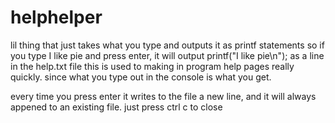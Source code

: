 # helphelper
lil thing that just takes what you type and outputs it as printf statements 
so if you type I like pie and press enter, it will output printf("I like pie\n"); as a line in the help.txt file
this is used to making in program help pages really quickly. since what you type out in the console is what you get.

every time you press enter it writes to the file a new line, and it will always appened to an existing file. 
just press ctrl c to close 
